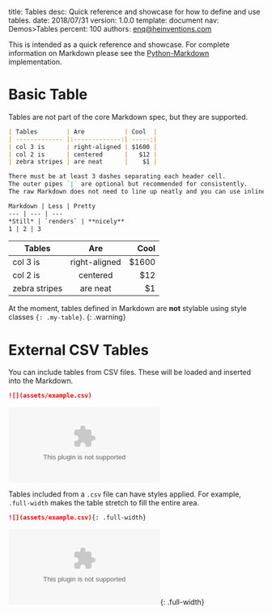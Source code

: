 title:      Tables
desc:       Quick reference and showcase for how to define and use tables.
date:       2018/07/31
version:    1.0.0
template:   document
nav:        Demos>Tables
percent:    100
authors:    enq@heinventions.com


This is intended as a quick reference and showcase. For complete information on Markdown please see the [Python-Markdown](https://github.com/Python-Markdown/markdown) implementation.

# Basic Table

Tables are not part of the core Markdown spec, but they are supported.


```markdown
| Tables        | Are           | Cool  |
| ------------- |:-------------:| -----:|
| col 3 is      | right-aligned | $1600 |
| col 2 is      | centered      |   $12 |
| zebra stripes | are neat      |    $1 |

There must be at least 3 dashes separating each header cell.
The outer pipes `|` are optional but recommended for consistently.
The raw Markdown does not need to line up neatly and you can use inline Markdown.

Markdown | Less | Pretty
--- | --- | ---
*Still* | `renders` | **nicely**
1 | 2 | 3

```

| Tables        | Are           | Cool  |
| ------------- |:-------------:| -----:|
| col 3 is      | right-aligned | $1600 |
| col 2 is      | centered      |   $12 |
| zebra stripes | are neat      |    $1 |

At the moment, tables defined in Markdown are **not** stylable using style classes `{: .my-table}`.
{: .warning}

<!-- | A  | B  | C  |
| -- | -- | -- |
| C1 | C2 | C3 |
| C1 | C2 | C3 |
| C1 | C2 | C3 |
| C1 | C2 | C3 |{: .full-width} -->

# External CSV Tables

You can include tables from CSV files. These will be loaded and inserted into the Markdown.

```markdown
![](assets/example.csv)
```

![](assets/example.csv)

Tables included from a `.csv` file can have styles applied. For example, `.full-width` makes the table stretch to fill the entire area.

```markdown
![](assets/example.csv){: .full-width}
```

![](assets/example.csv){: .full-width}
